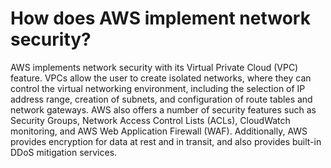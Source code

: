 # How does AWS implement network security?

AWS implements network security with its Virtual Private Cloud (VPC) feature. VPCs allow the user to create isolated networks, where they can control the virtual networking environment, including the selection of IP address range, creation of subnets, and configuration of route tables and network gateways. AWS also offers a number of security features such as Security Groups, Network Access Control Lists (ACLs), CloudWatch monitoring, and AWS Web Application Firewall (WAF). Additionally, AWS provides encryption for data at rest and in transit, and also provides built-in DDoS mitigation services.
